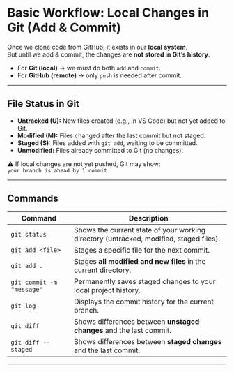 # Basic Workflow: Local Changes in Git (Add & Commit)

Once we clone code from GitHub, it exists in our **local system**.  
But until we add & commit, the changes are **not stored in Git’s history**.  

- For **Git (local)** → we must do both `add` and `commit`.  
- For **GitHub (remote)** → only `push` is needed after commit.  

---

## File Status in Git

- **Untracked (U):** New files created (e.g., in VS Code) but not yet added to Git.  
- **Modified (M):** Files changed after the last commit but not staged.  
- **Staged (S):** Files added with `git add`, waiting to be committed.  
- **Unmodified:** Files already committed to Git (no changes).  

⚠️ If local changes are not yet pushed, Git may show:  
`your branch is ahead by 1 commit`  

---

## Commands

| Command                   | Description                                                                 |
|----------------------------|-----------------------------------------------------------------------------|
| `git status`              | Shows the current state of your working directory (untracked, modified, staged files). |
| `git add <file>`          | Stages a specific file for the next commit. |
| `git add .`               | Stages **all modified and new files** in the current directory. |
| `git commit -m "message"` | Permanently saves staged changes to your local project history. |
| `git log`                 | Displays the commit history for the current branch. |
| `git diff`                | Shows differences between **unstaged changes** and the last commit. |
| `git diff --staged`       | Shows differences between **staged changes** and the last commit. |

---
